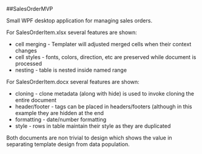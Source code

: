 ##SalesOrderMVP

Small WPF desktop application for managing sales orders.

For SalesOrderItem.xlsx several features are shown:

 * cell merging - Templater will adjusted merged cells when their context changes
 * cell styles - fonts, colors, direction, etc are preserved while document is processed
 * nesting - table is nested inside named range

For SalesOrderItem.docx several features are shown:

 * cloning - clone metadata (along with hide) is used to invoke cloning the entire document
 * header/footer - tags can be placed in headers/footers (although in this example they are hidden at the end
 * formatting - date/number formatting
 * style - rows in table maintain their style as they are duplicated

Both documents are non trivial to design which shows the value in separating template design from data population.